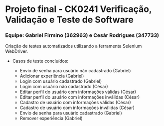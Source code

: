 # Projeto final - CK0241 Verificação, Validação e Teste de Software

### Equipe: Gabriel Firmino (362963) e Cesár Rodrigues (347733)

Criação de testes automatizados utilizando a ferramenta Selenium WebDriver.

* Casos de teste concluídos:

  * Envio de senha para usuário não cadastrado (Gabriel)
  * Adicionar experiência (Gabriel)
  * Login com usuário cadastrado (Gabriel)
  * Login com usuário não cadastrado (César)
  * Editar perfil do usuário com informações válidas (César)
  * Editar perfil do usuário com informações inválidas (César)
  * Cadastro de usuário com informações válidas (César)
  * Cadastro de usuário com informações inválidas (César)
  * Envio de senha para usuário cadastrado (Gabriel) 
  * Remover experiência (Gabriel)
